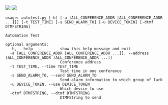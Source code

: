 ![](https://img.shields.io/badge/name-autotest-brightgreen)
![](https://github.com/Runner-2019/runner/blob/master/src/images/logo.png)
```text
usage: autotest.py [-h] [-a [ALL_CONFERENCE_ADDR [ALL_CONFERENCE_ADDR ...]]] [-t TEST_TIME] [-s SEND_ALARM_TO] [-u DEVICE_TOKEN] [-dtmf DTMFSTRING]

Automation Test

optional arguments:
  -h, --help            show this help message and exit
  -a [ALL_CONFERENCE_ADDR [ALL_CONFERENCE_ADDR ...]], --address [ALL_CONFERENCE_ADDR [ALL_CONFERENCE_ADDR ...]]
                        Conference address
  -t TEST_TIME, --time TEST_TIME
                        Test time in one conference
  -s SEND_ALARM_TO, --send SEND_ALARM_TO
                        Send alarm information to which group of lark
  -u DEVICE_TOKEN, --use DEVICE_TOKEN
                        Which device to use
  -dtmf DTMFSTRING, --dtmf DTMFSTRING
                        DTMFString to send
```
